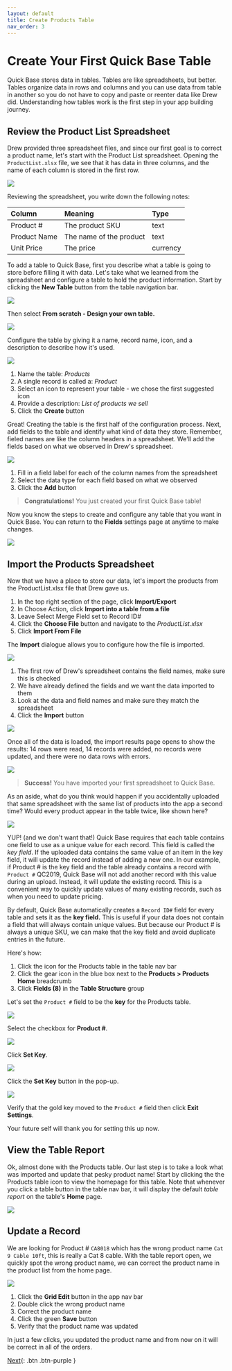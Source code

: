 ```yaml
---
layout: default
title: Create Products Table
nav_order: 3
---
```


# Create Your First Quick Base Table

Quick Base stores data in tables. Tables are like spreadsheets, but better. Tables organize data in rows and columns and you can use data from table in another so you do not have to copy and paste or reenter data like Drew did. Understanding how tables work is the first step in your app building journey.  

## Review the Product List Spreadsheet

Drew provided three spreadsheet files, and since our first goal is to correct a product name, let's start with the Product List spreadsheet. Opening the `ProductList.xlsx` file, we see that it has data in three columns, and the name of each column is stored in the first row.  

![](assets/images/prodTable.png)

Reviewing the spreadsheet, you write down the following notes:

| Column | Meaning | Type |
|:-|:-|:-|
| Product # | The product SKU | text |
| Product Name | The name of the product | text |
| Unit Price | The price | currency |

To add a table to Quick Base, first you describe what a table is going to store before filling it with data. Let's take what we learned from the spreadsheet and configure a table to hold the product information. Start by clicking the **New Table** button from the table navigation bar. 

![](assets/images/image-3.png)

Then select **From scratch - Design your own table.**

![](assets/images/image-4.png)

Configure the table by giving it a name, record name, icon, and a description to describe how it's used.

![](assets/images/image-5.png)
1. Name the table: _Products_
2. A single record is called a: _Product_
3. Select an icon to represent your table - we chose the first suggested icon
4. Provide a description: _List of products we sell_
5. Click the **Create** button


Great! Creating the table is the first half of the configuration process. Next, add fields to the table and identify what kind of data they store. Remember, fieled names are like the column headers in a spreadsheet. We'll add the fields based on what we observed in Drew's spreadsheet.  

![](assets/images/image-6.png)

1. Fill in a field label for each of the column names from the spreadsheet
2. Select the data type for each field based on what we observed
3. Click the **Add** button


> **Congratulations!** You just created your first Quick Base table!

Now you know the steps to create and configure any table that you want in Quick Base. You can return to the **Fields** settings page at anytime to make changes.

![](assets/images/image-7.png)

## Import the Products Spreadsheet

Now that we have a place to store our data, let's import the products from the ProductList.xlsx file that Drew gave us.

1. In the top right section of the page, click **Import/Export** 
2. In Choose Action, click **Import into a table from a file**
3. Leave Select Merge Field set to Record ID#
4. Click  the **Choose File** button and navigate to the _ProductList.xlsx_
5. Click **Import From File**


The **Import** dialogue allows you to configure how the file is imported.

![](assets/images/image-8.png)

1. The first row of Drew's spreadsheet contains the field names, make sure this is checked
2. We have already defined the fields and we want the data imported to them
3. Look at the data and field names and make sure they match the spreadsheet
3. Click the **Import** button

![](assets/images/image-9.png)

Once all of the data is loaded, the import results page opens to show the results: 14 rows were read, 14 records were added, no records were updated, and there were no data rows with errors. 

![](assets/images/image-10.png)

> **Success!** You have imported your first spreadsheet to Quick Base.

As an aside, what do you think would happen if you accidentally uploaded that same spreadsheet with the same list of products into the app a second time? Would every product appear in the table twice, like shown here?

![](assets/images/dupData.png)

YUP! (and we don't want that!) Quick Base requires that each table contains one field to use as a unique value for each record. This field is called the _key field_. If the uploaded data contains the same value of an item in the key field, it will update the record instead of adding a new one.  In our example, if Product # is the key field and the table already contains a record with `Product #` QC2019, Quick Base will not add another record with this value during an upload.  Instead, it will update the existing record.  This is a convenient way to quickly update values of many existing records, such as when you need to update pricing.

By default, Quick Base automatically creates a `Record ID#` field for every table and sets it as the **key field.**  This is useful if your data does not contain a field that will always contain unique values.  But because our Product # is always a unique SKU, we can make that the key field and avoid duplicate entries in the future.

Here's how:


1. Click the icon for the Products table in the table nav bar
2. Click  the gear icon in the blue box next to the **Products > Products Home** breadcrumb
3. Click  **Fields (8)** in the **Table Structure** group


Let's set the `Product #` field to be the **key** for the Products table.

![](assets/images/image-11.png)

Select the checkbox for **Product #**.

![](assets/images/image-12.png)

Click **Set Key**.

![](assets/images/image-13.png)

Click the **Set Key** button in the pop-up.  

![](assets/images/image-14.png)

Verify that the gold key moved to the `Product #` field then click **Exit Settings**.

Your future self will thank you for setting this up now. 

## View the Table Report

Ok, almost done with the Products table. Our last step is to take a look what was imported and update that pesky product name! Start by clicking the the Products table icon to view the homepage for this table. Note that whenever you click a table button in the table nav bar, it will display the default _table report_ on the table's **Home** page. 

![](assets/images/image-15.png)

## Update a Record

We are looking for Product # `CA8018` which has the wrong product name `Cat 9 Cable 10ft`, this is really a Cat 8 cable. With the table report open, we quickly spot the wrong product name, we can correct the product name in the product list from the home page. 

![](assets/images/image-16.png)


1. Click the **Grid Edit** button in the app nav bar 
2. Double click the wrong product name
3. Correct the product name
4. Click the green **Save** button
5. Verify that the product name was updated 


In just a few clicks, you updated the product name and from now on it will be correct in all of the orders.

[Next](createOrders.html){: .btn .btn-purple }